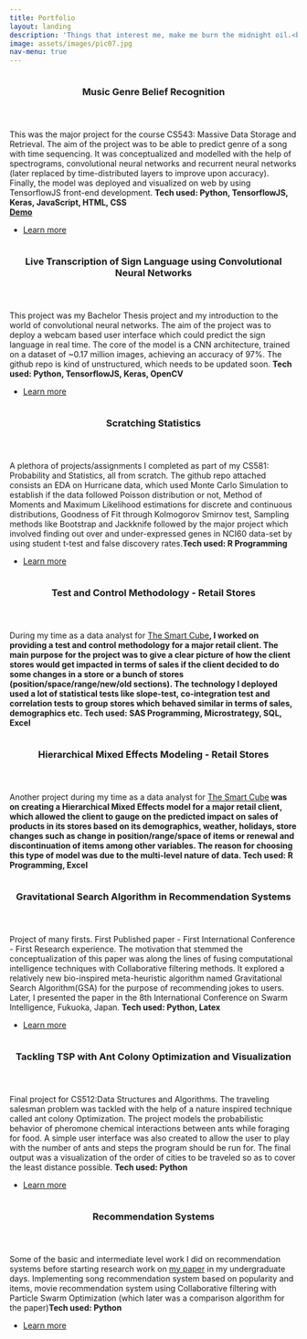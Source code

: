 ```yaml
---
title: Portfolio
layout: landing
description: 'Things that interest me, make me burn the midnight oil.<br>Check out some projects I have worked on. Most of them are in the field of Machine Learning, Deep Learning and Data Science - areas that interest me the most.'
image: assets/images/pic07.jpg
nav-menu: true
---
```


<!-- Main -->
<div id="main">

<!-- Two -->
<section id="two" class="spotlights">
	<section>
		<a href="generic.html" class="image">
			<img src="assets/images/genre_recog.gif" alt="" data-position="center center" />
		</a>
		<div class="content">
			<div class="inner">
				<header class="major">
					<h3>Music Genre Belief Recognition</h3>
				</header>
				<p>This was the major project for the course CS543: Massive Data Storage and Retrieval. The aim of the project was to be able to predict genre of a song with time sequencing. It was conceptualized and modelled with the help of spectrograms, convolutional neural networks and recurrent neural networks (later replaced by time-distributed layers to improve upon accuracy). Finally, the model was deployed and visualized on web by using TensorflowJS front-end development. <b>Tech used: Python, TensorflowJS, Keras, JavaScript, HTML, CSS</b><br><a href="https://www.youtube.com/watch?v=2p-13hnVhA0"><b>Demo</b></a></p>
				<ul class="actions">
					<li><a href="https://github.com/vedantc6/CS543-MusicGenreRecognition" class="button">Learn more</a></li>
				</ul>
			</div>
		</div>
	</section>
	<section>
		<a href="generic.html" class="image">
			<img src="assets/images/asl.gif" alt="" data-position="top center" />
		</a>
		<div class="content">
			<div class="inner">
				<header class="major">
					<h3>Live Transcription of Sign Language using Convolutional Neural Networks</h3>
				</header>
				<p>This project was my Bachelor Thesis project and my introduction to the world of convolutional neural networks. The aim of the project was to deploy a webcam based user interface which could predict the sign language in real time. The core of the model is a CNN architecture, trained on a dataset of ~0.17 million images, achieving an accuracy of 97%. The github repo is kind of unstructured, which needs to be updated soon. <b>Tech used: Python, TensorflowJS, Keras, OpenCV</b></p>
				<ul class="actions">
					<li><a href="https://github.com/vedantc6/LiveSignLanguageCNNs" class="button">Learn more</a></li>
				</ul>
			</div>
		</div>
	</section>
	<section>
		<a href="generic.html" class="image">
			<img src="assets/images/stats.gif" alt="" data-position="center center" />
		</a>
		<div class="content">
			<div class="inner">
				<header class="major">
					<h3>Scratching Statistics </h3>
				</header>
				<p>A plethora of projects/assignments I completed as part of my CS581: Probability and Statistics, all from scratch. The github repo attached consists an EDA on Hurricane data, which used Monte Carlo Simulation to establish if the data followed Poisson distribution or not, Method of Moments and Maximum Likelihood estimations for discrete and continuous distributions, Goodness of Fit through Kolmogorov Smirnov test, Sampling methods like Bootstrap and Jackknife followed by the major project which involved finding out over and under-expressed genes in NCI60 data-set by using student t-test and false discovery rates.<b>Tech used: R Programming</b></p>
				<ul class="actions">
					<li><a href="https://github.com/vedantc6/CS581ProbStat" class="button">Learn more</a></li>
				</ul>
			</div>
		</div>
	</section>
	<section>
		<a href="generic.html" class="image">
			<img src="assets/images/tnc.png" alt="" data-position="center center" />
		</a>
		<div class="content">
			<div class="inner">
				<header class="major">
					<h3>Test and Control Methodology - Retail Stores</h3>
				</header>
				<p>During my time as a data analyst for <a href="https://www.thesmartcube.com/">The Smart Cube</a><b>, I worked on providing a test and control methodology for a major retail client. The main purpose for the project was to give a clear picture of how the client stores would get impacted in terms of sales if the client decided to do some changes in a store or a bunch of stores (position/space/range/new/old sections). The technology I deployed used a lot of statistical tests like slope-test, co-integration test and correlation tests to group stores which behaved similar in terms of sales, demographics etc. Tech used: SAS Programming, Microstrategy, SQL, Excel</b></p>
			</div>
		</div>
	</section><section>
		<a href="generic.html" class="image">
			<img src="assets/images/hmm.png" alt="" data-position="center center" />
		</a>
		<div class="content">
			<div class="inner">
				<header class="major">
					<h3>Hierarchical Mixed Effects Modeling - Retail Stores</h3>
				</header>
				<p>Another project during my time as a data analyst for <a href="https://www.thesmartcube.com/">The Smart Cube</a><b> was on creating a Hierarchical Mixed Effects model for a major retail client, which allowed the client to gauge on the predicted impact on sales of products in its stores based on its demographics, weather, holidays, store changes such as change in position/range/space of items or renewal and discontinuation of items among other variables. The reason for choosing this type of model was due to the multi-level nature of data. Tech used: R Programming, Excel</b></p>
			</div>
		</div>
	</section>
	<section>
		<a href="generic.html" class="image">
			<img src="assets/images/gsa.png" alt="" data-position="25% 25%" />
		</a>
		<div class="content">
			<div class="inner">
				<header class="major">
					<h3>Gravitational Search Algorithm in Recommendation Systems</h3>
				</header>
				<p>Project of many firsts. First Published paper - First International Conference - First Research experience. The motivation that stemmed the conceptualization of this paper was along the lines of fusing computational intelligence techniques with Collaborative filtering methods. It explored a relatively new bio-inspired meta-heuristic algorithm named Gravitational Search Algorithm(GSA) for the purpose of recommending jokes to users. Later, I presented the paper in the 8th International Conference on Swarm Intelligence, Fukuoka, Japan. <b>Tech used: Python, Latex</b></p>
				<ul class="actions">
					<li><a href="https://link.springer.com/chapter/10.1007/978-3-319-61833-3_63" class="button">Learn more</a></li>
				</ul>
			</div>
		</div>
	</section>
	<section>
		<a href="generic.html" class="image">
			<img src="assets/images/aco.jpg" alt="" data-position="25% 25%" />
		</a>
		<div class="content">
			<div class="inner">
				<header class="major">
					<h3>Tackling TSP with Ant Colony Optimization and Visualization</h3>
				</header>
				<p>Final project for CS512:Data Structures and Algorithms. The traveling salesman problem was tackled with the help of a nature inspired technique called ant colony Optimization. The project models the probabilistic behavior of pheromone chemical interactions between ants while foraging for food. A simple user interface was also created to allow the user to play with the number of ants and steps the program should be run for. The final output was a visualization of the order of cities to be traveled so as to cover the least distance possible. <b>Tech used: Python</b></p>
				<ul class="actions">
					<li><a href="https://github.com/vedantc6/TSPACO" class="button">Learn more</a></li>
				</ul>
			</div>
		</div>
	</section>
	<section>
		<a href="generic.html" class="image">
			<img src="assets/images/recommendation.jpeg" alt="" data-position="25% 25%" />
		</a>
		<div class="content">
			<div class="inner">
				<header class="major">
					<h3>Recommendation Systems</h3>
				</header>
				<p>Some of the basic and intermediate level work I did on recommendation systems before starting research work on <a href="https://link.springer.com/chapter/10.1007/978-3-319-61833-3_63">my paper</a> in my undergraduate days. Implementing song recommendation system based on popularity and items, movie recommendation system using Collaborative filtering with Particle Swarm Optimization (which later was a comparison algorithm for the paper)<b>Tech used: Python</b></p>
				<ul class="actions">
					<li><a href="https://github.com/vedantc6/MusicRecommendation" class="button">Learn more</a></li>
				</ul>
			</div>
		</div>
	</section>
</section>
</div>
